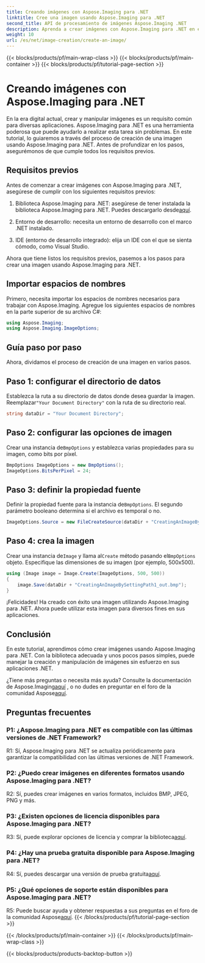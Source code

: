 ```yaml
---
title: Creando imágenes con Aspose.Imaging para .NET
linktitle: Cree una imagen usando Aspose.Imaging para .NET
second_title: API de procesamiento de imágenes Aspose.Imaging .NET
description: Aprenda a crear imágenes con Aspose.Imaging para .NET en este completo tutorial.
weight: 10
url: /es/net/image-creation/create-an-image/
---
```


{{< blocks/products/pf/main-wrap-class >}}
{{< blocks/products/pf/main-container >}}
{{< blocks/products/pf/tutorial-page-section >}}

# Creando imágenes con Aspose.Imaging para .NET

En la era digital actual, crear y manipular imágenes es un requisito común para diversas aplicaciones. Aspose.Imaging para .NET es una herramienta poderosa que puede ayudarlo a realizar esta tarea sin problemas. En este tutorial, lo guiaremos a través del proceso de creación de una imagen usando Aspose.Imaging para .NET. Antes de profundizar en los pasos, asegurémonos de que cumple todos los requisitos previos.

## Requisitos previos

Antes de comenzar a crear imágenes con Aspose.Imaging para .NET, asegúrese de cumplir con los siguientes requisitos previos:

1. Biblioteca Aspose.Imaging para .NET: asegúrese de tener instalada la biblioteca Aspose.Imaging para .NET. Puedes descargarlo desde[aquí](https://releases.aspose.com/imaging/net/).

2. Entorno de desarrollo: necesita un entorno de desarrollo con el marco .NET instalado.

3. IDE (entorno de desarrollo integrado): elija un IDE con el que se sienta cómodo, como Visual Studio.

Ahora que tiene listos los requisitos previos, pasemos a los pasos para crear una imagen usando Aspose.Imaging para .NET.

## Importar espacios de nombres

Primero, necesita importar los espacios de nombres necesarios para trabajar con Aspose.Imaging. Agregue los siguientes espacios de nombres en la parte superior de su archivo C#:


```csharp
using Aspose.Imaging;
using Aspose.Imaging.ImageOptions;
```

## Guía paso por paso

Ahora, dividamos el proceso de creación de una imagen en varios pasos.

## Paso 1: configurar el directorio de datos

 Establezca la ruta a su directorio de datos donde desea guardar la imagen. Reemplazar`"Your Document Directory"` con la ruta de su directorio real.

```csharp
string dataDir = "Your Document Directory";
```

## Paso 2: configurar las opciones de imagen

 Crear una instancia de`BmpOptions` y establezca varias propiedades para su imagen, como bits por píxel.

```csharp
BmpOptions ImageOptions = new BmpOptions();
ImageOptions.BitsPerPixel = 24;
```

## Paso 3: definir la propiedad fuente

Definir la propiedad fuente para la instancia de`BmpOptions`. El segundo parámetro booleano determina si el archivo es temporal o no.

```csharp
ImageOptions.Source = new FileCreateSource(dataDir + "CreatingAnImageBySettingPath_out.bmp", false);
```

## Paso 4: crea la imagen

 Crear una instancia de`Image` y llama al`Create` método pasando el`BmpOptions` objeto. Especifique las dimensiones de su imagen (por ejemplo, 500x500).

```csharp
using (Image image = Image.Create(ImageOptions, 500, 500))
{
    image.Save(dataDir + "CreatingAnImageBySettingPath1_out.bmp");
}
```

¡Felicidades! Ha creado con éxito una imagen utilizando Aspose.Imaging para .NET. Ahora puede utilizar esta imagen para diversos fines en sus aplicaciones.

## Conclusión

En este tutorial, aprendimos cómo crear imágenes usando Aspose.Imaging para .NET. Con la biblioteca adecuada y unos pocos pasos simples, puede manejar la creación y manipulación de imágenes sin esfuerzo en sus aplicaciones .NET.

 ¿Tiene más preguntas o necesita más ayuda? Consulte la documentación de Aspose.Imaging[aquí](https://reference.aspose.com/imaging/net/) , o no dudes en preguntar en el foro de la comunidad Aspose[aquí](https://forum.aspose.com/).

## Preguntas frecuentes

### P1: ¿Aspose.Imaging para .NET es compatible con las últimas versiones de .NET Framework?

R1: Sí, Aspose.Imaging para .NET se actualiza periódicamente para garantizar la compatibilidad con las últimas versiones de .NET Framework.

### P2: ¿Puedo crear imágenes en diferentes formatos usando Aspose.Imaging para .NET?

R2: Sí, puedes crear imágenes en varios formatos, incluidos BMP, JPEG, PNG y más.

### P3: ¿Existen opciones de licencia disponibles para Aspose.Imaging para .NET?

 R3: Sí, puede explorar opciones de licencia y comprar la biblioteca[aquí](https://purchase.aspose.com/buy).

### P4: ¿Hay una prueba gratuita disponible para Aspose.Imaging para .NET?

 R4: Sí, puedes descargar una versión de prueba gratuita[aquí](https://releases.aspose.com/imaging/net/).

### P5: ¿Qué opciones de soporte están disponibles para Aspose.Imaging para .NET?

 R5: Puede buscar ayuda y obtener respuestas a sus preguntas en el foro de la comunidad Aspose[aquí](https://forum.aspose.com/).
{{< /blocks/products/pf/tutorial-page-section >}}

{{< /blocks/products/pf/main-container >}}
{{< /blocks/products/pf/main-wrap-class >}}

{{< blocks/products/products-backtop-button >}}
